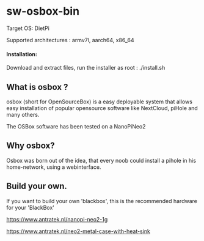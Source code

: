 # sw-osbox-bin



Target OS: DietPi  

Supported architectures : armv7l, aarch64, x86_64



#### Installation: 

Download and extract files, run the installer as root : ./install.sh



## What is osbox ?

osbox (short for OpenSourceBox) is a easy deployable system that allows easy installation of popular opensource software like NextCloud, piHole and many others.

The OSBox software has been tested on a NanoPiNeo2 


## Why osbox?

Osbox was born out of the idea, that every noob could install a pihole in his home-network, using a webinterface.

## Build your own.

If you want to build your own 'blackbox',  this is the recommended hardware for your 'BlackBox'

https://www.antratek.nl/nanopi-neo2-1g

https://www.antratek.nl/neo2-metal-case-with-heat-sink
